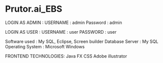 # Prutor.ai_EBS

LOGIN AS ADMIN :
USERNAME : admin
Password : admin


LOGIN AS USER :
USERNAME : user
PASSWORD : user




  Software used : My SQL, Eclipse, Screen builder
  Database Server : My SQL
  Operating System : Microsoft Windows


FRONTEND TECHNOLOGIES:
  Java FX
  CSS
  Adobe illustrator
  

